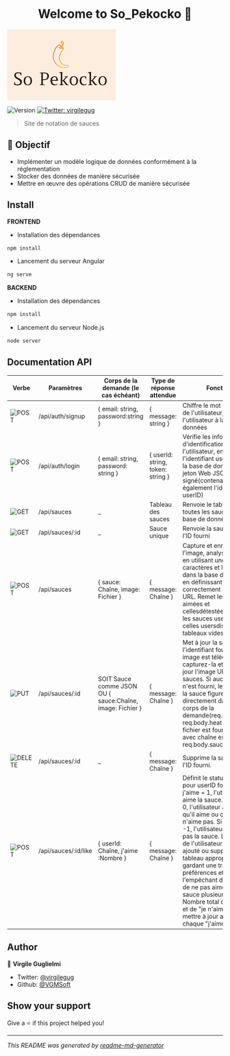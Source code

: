 <h1 align="center">Welcome to So_Pekocko 👋</h1>
<img align="center" src="logo.png" alt="logo So Pekocko"/>
<p>
  <img alt="Version" src="https://img.shields.io/badge/version-0.0.0-blue.svg?cacheSeconds=2592000" />
  <a href="https://twitter.com/virgilegug" target="_blank">
    <img alt="Twitter: virgilegug" src="https://img.shields.io/twitter/follow/virgilegug.svg?style=social" />
  </a>
</p>

> Site de notation de sauces

## 🎯 Objectif
* Implémenter un modèle logique de données conformément à la réglementation
* Stocker des données de manière sécurisée
* Mettre en œuvre des opérations CRUD de manière sécurisée

## Install

**FRONTEND**
* Installation des dépendances
```sh
npm install
```
* Lancement du serveur Angular
```sh
ng serve
```

**BACKEND**
* Installation des dépendances
```sh
npm install
```
* Lancement du serveur Node.js
```sh
node server
```

## Documentation API
|Verbe|Paramètres|Corps de la demande (le cas échéant)|Type de réponse attendue|Fonction
|---|---|---|---|---|
|<img alt="POST" src="https://img.shields.io/badge/-POST-blue"/>|/api/auth/signup|{ email: string, password:string }|{ message: string }|Chiffre le mot de passe de l'utilisateur, ajoute l'utilisateur à la base de données|
|<img alt="POST" src="https://img.shields.io/badge/-POST-blue"/>|/api/auth/login|{ email: string, password: string }|{ userId: string, token: string }|Vérifie les informations d'identification de l'utilisateur, en renvoyant l'identifiant userID depuis la base de données et un jeton Web JSON signé(contenant également l'identifiant userID)
|<img alt="GET" src="https://img.shields.io/badge/-GET-blue"/>|/api/sauces|_|Tableau des sauces|Renvoie le tableau de toutes les sauces dans la base de données|
|<img alt="GET" src="https://img.shields.io/badge/-GET-blue"/>|/api/sauces/:id|_|Sauce unique|Renvoie la sauce avec l'ID fourni|
|<img alt="POST" src="https://img.shields.io/badge/-POST-blue"/>|/api/sauces|{ sauce: Chaîne, image: Fichier }|{ message: Chaîne }|Capture et enregistre l'image, analyse la sauce en utilisant une chaîne de caractères et l'enregistre dans la base de données, en définissant correctement son image URL. Remet les sauces aimées et cellesdétestées à 0, et les sauces usersliked et celles usersdisliked aux tableaux vides.|
|<img alt="PUT" src="https://img.shields.io/badge/-PUT-blue"/>|/api/sauces/:id|SOIT Sauce comme JSON OU { sauce:Chaîne, image: Fichier }|{ message: Chaîne }|Met à jour la sauce avec l'identifiant fourni. Si une image est téléchargée, capturez-la et mettez à jour l'image URL des sauces. Si aucun fichier n'est fourni, les détails de la sauce figurent directement dans le corps de la demande(req.body.name, req.body.heat etc). Si un fichier est fourni, la sauce avec chaîne est en req.body.sauce.|
|<img alt="DELETE" src="https://img.shields.io/badge/-DELETE-blue"/>|/api/sauces/:id|_|{ message: Chaîne }|Supprime la sauce avec l'ID fourni.|
|<img alt="POST" src="https://img.shields.io/badge/-POST-blue"/>|/api/sauces/:id/like|{ userId: Chaîne, j'aime :Nombre }|{ message: Chaîne }|Définit le statut "j'aime" pour userID fourni. Si j'aime = 1, l'utilisateur aime la sauce. Si j'aime = 0, l'utilisateur annule ce qu'il aime ou ce qu'il n'aime pas. Si j'aime = -1, l'utilisateur n'aime pas la sauce. L'identifiant de l'utilisateur doit être ajouté ou supprimé du tableau approprié, en gardant une trace de ses préférences et en l'empêchant d'aimer ou de ne pas aimer la même sauce plusieurs fois. Nombre total de "j'aime" et de "je n'aime pas" à mettre à jour avec chaque "j'aime".|

## Author
👤 **Virgile Guglielmi**

* Twitter: [@virgilegug](https://twitter.com/virgilegug)
* Github: [@VGMSoft](https://github.com/VGMSoft)

## Show your support

Give a ⭐️ if this project helped you!

***
_This README was generated by [readme-md-generator](https://github.com/kefranabg/readme-md-generator)_
